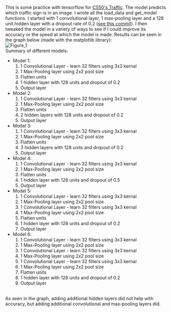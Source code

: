 This is some practice with tensorflow for [CS50's Traffic](https://cs50.harvard.edu/ai/2024/projects/5/traffic/). The model predicts which traffic sign is in an image. I wrote all the load_data and get_model functions. I started with 1 convolutional layer, 1 max-pooling layer and a 128 unit hidden layer with a dropout rate of 0.2 ([see this commit](https://github.com/chrismenke45/traffic-cs50/tree/68189010654c5c2dc0b9ec970889c00304ff9728)). I then tweaked the model in a variety of ways to see if I could improve its accuracy or the speed at which the model is made. Results can be seen in the graph below (made with the matplotlib library):<br>
![Figure_1](https://github.com/chrismenke45/traffic-cs50/assets/86500980/05d7babc-db62-40b9-b866-245de5c57dca)
<br>
Summary of different models:
- Model 1:
    1. 1 Convolutional Layer - learn 32 filters using 3x3 kernal
    2. 1 Max-Pooling layer using 2x2 pool size
    3. Flatten units
    4. 1 hidden layer with 128 units and dropout of 0.2
    5. Output layer
- Model 2:
    1. 1 Convolutional Layer - learn 32 filters using 3x3 kernal
    2. 1 Max-Pooling layer using 2x2 pool size
    3. Flatten units
    4. 2 hidden layers with 128 units and dropout of 0.2
    5. Output layer
- Model 3:
    1. 1 Convolutional Layer - learn 32 filters using 3x3 kernal
    2. 1 Max-Pooling layer using 2x2 pool size
    3. Flatten units
    4. 3 hidden layers with 128 units and dropout of 0.2
    5. Output layer
- Model 4:
    1. 1 Convolutional Layer - learn 32 filters using 3x3 kernal
    2. 1 Max-Pooling layer using 2x2 pool size
    3. Flatten units
    4. 1 hidden layer with 128 units and dropout of 0.5
    5. Output layer
- Model 5:
    1. 1 Convolutional Layer - learn 32 filters using 3x3 kernal
    2. 1 Max-Pooling layer using 2x2 pool size
    3. 1 Convolutional Layer - learn 32 filters using 3x3 kernal
    4. 1 Max-Pooling layer using 2x2 pool size
    5. Flatten units
    6. 1 hidden layer with 128 units and dropout of 0.2
    7. Output layer
- Model 6:
    1. 1 Convolutional Layer - learn 32 filters using 3x3 kernal
    2. 1 Max-Pooling layer using 2x2 pool size
    3. 1 Convolutional Layer - learn 32 filters using 3x3 kernal
    4. 1 Max-Pooling layer using 2x2 pool size
    5. 1 Convolutional Layer - learn 32 filters using 3x3 kernal
    6. 1 Max-Pooling layer using 2x2 pool size
    7. Flatten units
    8. 1 hidden layer with 128 units and dropout of 0.2
    9. Output layer
<br>
As seen in the graph, adding additional hidden layers did not help with accuracy, but adding additional convolutional and max-pooling layers did. 
